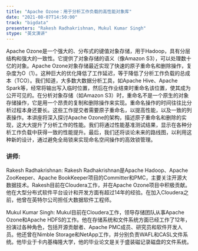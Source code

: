 ```yaml
---
title: "Apache Ozone：用于分析工作负载的高性能对象库"
date: "2021-08-07T14:50:00" 
track: "bigdata"
presenters: "Rakesh Radhakrishnan, Mukul Kumar Singh"
stype: "英文演讲"
---
```

Apache Ozone是一个强大的、分布式的键值对象存储，用于Hadoop，具有分层结构和强大的一致性。它提供了对象存储的语义（像Amazon S3），可以处理数十亿的对象。Apache Ozone对象存储最近实现了快速的原子重命名和删除操作，复杂度为O（1）。这种巨大的优化降低了工作延迟，等于降低了分析工作负载的总成本（TCO）。我们知道，大多数大数据分析工具，如Apache Hive、Apache Spark等，经常将输出写入临时位置，然后在作业结束时重命名该位置，使其成为公开可见的。在分析对象存储（如Amazon S3）时，重命名不是一个原生的对象存储操作，它是用一个昂贵的复制和删除操作来实现。重命名操作的时间往往比分析过程本身还要长。这些工作提交者需要原子重命名，以提高性能，以及一致的列表操作。本讲座将深入探讨Apache Ozone的架构，描述原子重命名和删除的实现，这大大提升了分析工作的性能。我们将通过性能基准测试结果，显示在各种分析工作负载中获得一致的性能提升。最后，我们还将谈论未来的路线图，以利用这种新的设计，通过避免全局锁来实现命名空间操作的高效锁管理。
 ### 讲师: 
 Rakesh Radhakrishnan:  Rakesh Radhakrishnan是Apache Hadoop、Apache ZooKeeper、Apache BookKeeper项目的Committer和PMC，主要关注开源大数据技术。Rakesh目前在Cloudera工作，并在Apache Ozone项目中积极贡献。 他在大型分布式软件平台设计和开发方面有超过14年的经验。在加入Cloudera之前，他曾在英特尔公司担任大数据软件工程师。

Mukul Kumar Singh:  Mukul目前在Cloudera工作，领导存储团队从事Apache Ozone和Apache HDFS的工作。他在存储系统和文件系统方面已经工作了12年，扮演过各种角色，包括开源贡献者、Apache PMC成员、研究员和软件开发人员。他还曾在Nimble Storage和NetApp工作，并分别负责WAFL和CASL文件系统。他毕业于卡内基梅隆大学，他的毕业论文是关于盛装磁记录磁盘的文件系统。